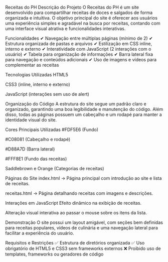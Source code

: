 Receitas do PH
Descrição do Projeto
O Receitas do PH é um site desenvolvido para compartilhar receitas de doces e salgados de forma organizada e intuitiva. O objetivo principal do site é oferecer aos usuários uma experiência simples e agradável na busca por receitas, contando com uma interface visual atrativa e funcionalidades interativas.

Funcionalidades
✔ Navegação entre múltiplas páginas (mínimo de 2)
✔ Estrutura organizada de pastas e arquivos
✔ Estilização em CSS inline, interno e externo
✔ Interatividade com JavaScript (2 interações com o usuário)
✔ Tabela para organização de informações
✔ Barra lateral fixa para navegação e conteúdos adicionais
✔ Uso de imagens e vídeos para complementar as receitas

Tecnologias Utilizadas
HTML5

CSS3 (inline, interno e externo)

JavaScript (interações sem uso de alert)

Organização do Código
A estrutura do site segue um padrão claro e organizado, garantindo uma boa legibilidade e manutenção do código. Além disso, todas as páginas possuem um cabeçalho e um rodapé para manter a identidade visual do site.

Cores Principais Utilizadas
#FDF5E6 (Fundo)

#C08081 (Cabeçalho e rodapé)

#D88A7D (Barra lateral)

#FFF8E1 (Fundo das receitas)

Saddlebrown e Orange (Categorias de receitas)

Páginas do Site
index.html → Página principal com introdução ao site e lista de receitas.

receitas.html → Página detalhando receitas com imagens e descrições.

Interações em JavaScript
Efeito dinâmico na exibição de receitas.

Alteração visual interativa ao passar o mouse sobre os itens da lista.

Demonstração
O site possui um layout amigável, com seções bem definidas para receitas populares, vídeos de culinária e uma navegação lateral para facilitar a experiência do usuário.

Requisitos e Restrições
✅ Estrutura de diretórios organizada
✅ Uso obrigatório de HTML5 e CSS3 sem frameworks externos
❌ Proibido uso de templates, frameworks ou geradores de código
